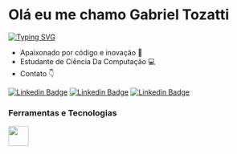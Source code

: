 # Olá eu me chamo Gabriel Tozatti
[![Typing SVG](https://readme-typing-svg.herokuapp.com?font=Oxygen&weight=700&size=30&duration=8000&pause=1000&color=4281B3&background=FFFFFF00&random=false&width=435&lines=Desenvolvedor+Python)](https://git.io/typing-svg)
  - Apaixonado por código e inovação 🚀
  - Estudante de Ciência Da Computação 💻
  - Contato 👇

<p align='left'>
    
[![Linkedin Badge](https://img.shields.io/badge/LinkedIn-0077B5?style=for-the-badge&logo=linkedin&logoColor=white)](https://www.linkedin.com/in/gabriel-tozatti-590568214/)
[![Linkedin Badge](https://img.shields.io/badge/Instagram-E4405F?style=for-the-badge&logo=instagram&logoColor=white)](https://www.linkedin.com/in/gabriel-tozatti-590568214/)
[![Linkedin Badge](https://img.shields.io/badge/Gmail-D14836?style=for-the-badge&logo=gmail&logoColor=white)](mailto:gabrieltozatti2021@gmail.com)



### Ferramentas e Tecnologias
<code><img src="https://cdn.jsdelivr.net/gh/devicons/devicon/icons/python/python-original.svg" width="40" height="40"></code>
</br>
</br>
